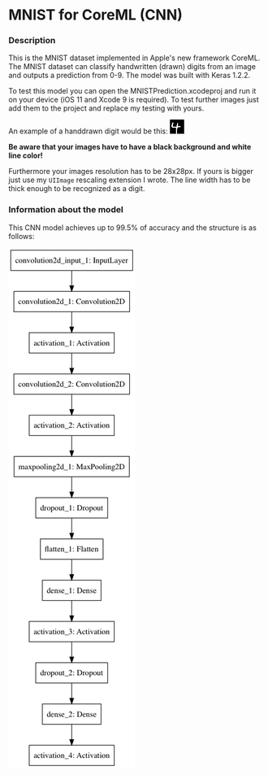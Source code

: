 # MNIST for CoreML (CNN)

### Description
This is the MNIST dataset implemented in Apple's new framework CoreML. The MNIST dataset can classify handwritten (drawn) digits from an image and outputs a prediction from 0-9. The model was built with Keras 1.2.2.

To test this model you can open the MNISTPrediction.xcodeproj and run it on your device (iOS 11 and Xcode 9 is required). To test further images just add them to the project and replace my testing with yours.

An example of a handdrawn digit would be this: 
![Digit 4](MNISTPrediction/Assets.xcassets/four.imageset/14978202165336.png)

**Be aware that your images have to have a black background and white line color!**

Furthermore your images resolution has to be 28x28px. If yours is bigger just use my `UIImage` rescaling extension I wrote. The line width has to be thick enough to be recognized as a digit.

### Information about the model
This CNN model achieves up to 99.5% of accuracy and the structure is as follows:

![CNN Model](model.png)
